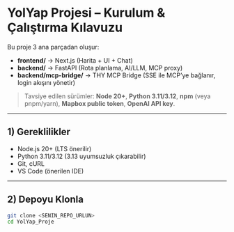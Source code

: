 # YolYap Projesi – Kurulum & Çalıştırma Kılavuzu

Bu proje 3 ana parçadan oluşur:

- **frontend/** → Next.js (Harita + UI + Chat)  
- **backend/** → FastAPI (Rota planlama, AI/LLM, MCP proxy)  
- **backend/mcp-bridge/** → THY MCP Bridge (SSE ile MCP’ye bağlanır, login akışını yönetir)

> Tavsiye edilen sürümler: **Node 20+**, **Python 3.11/3.12**, **npm** (veya pnpm/yarn), **Mapbox public token**, **OpenAI API key**.

---

## 1) Gereklilikler

- Node.js 20+ (LTS önerilir)  
- Python 3.11/3.12 (3.13 uyumsuzluk çıkarabilir)  
- Git, cURL  
- VS Code (önerilen IDE)

---

## 2) Depoyu Klonla

```bash
git clone <SENIN_REPO_URLUN>
cd YolYap_Proje
